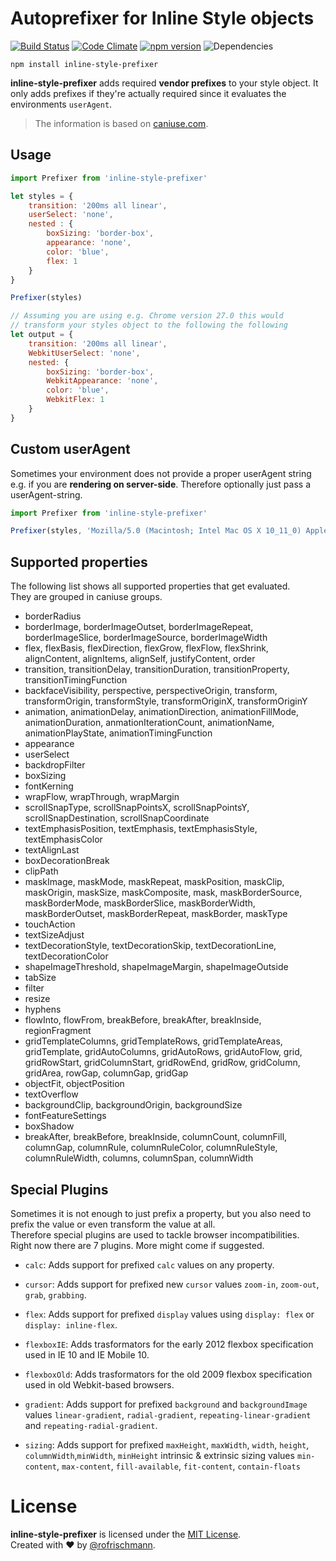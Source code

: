 # Autoprefixer for Inline Style objects
[![Build Status](https://travis-ci.org/rofrischmann/inline-style-prefixer.svg)](https://travis-ci.org/rofrischmann/inline-style-prefixer)
[![Code Climate](https://codeclimate.com/github/rofrischmann/inline-style-prefixer/badges/gpa.svg)](https://codeclimate.com/github/rofrischmann/inline-style-prefixer)
[![npm version](https://badge.fury.io/js/inline-style-prefixer.svg)](http://badge.fury.io/js/inline-style-prefixer)
![Dependencies](https://david-dm.org/rofrischmann/inline-style-prefixer.svg)

	npm install inline-style-prefixer
**inline-style-prefixer** adds required **vendor prefixes** to your style object. It only adds prefixes if they're actually required since it evaluates the environments `userAgent`.<br>
> The information is based on [caniuse.com](http://caniuse.com/).

## Usage
```javascript
import Prefixer from 'inline-style-prefixer'

let styles = {
	transition: '200ms all linear',
	userSelect: 'none',
	nested : {
		boxSizing: 'border-box',
		appearance: 'none',
		color: 'blue',
		flex: 1
	}
}

Prefixer(styles)

// Assuming you are using e.g. Chrome version 27.0 this would
// transform your styles object to the following the following
let output = {
	transition: '200ms all linear',
	WebkitUserSelect: 'none',
	nested: {
		boxSizing: 'border-box',
		WebkitAppearance: 'none',
		color: 'blue',
		WebkitFlex: 1
	}
}
```

## Custom userAgent
Sometimes your environment does not provide a proper userAgent string e.g. if you are **rendering on server-side**. Therefore optionally just pass a userAgent-string.

```javascript
import Prefixer from 'inline-style-prefixer'

Prefixer(styles, 'Mozilla/5.0 (Macintosh; Intel Mac OS X 10_11_0) AppleWebKit/537.36 (KHTML, like Gecko) Chrome/44.0.2403.155 Safari/537.36')
```

## Supported properties
The following list shows all supported properties that get evaluated.<br>
They are grouped in caniuse groups.

* borderRadius
* borderImage, borderImageOutset, borderImageRepeat, borderImageSlice, borderImageSource, borderImageWidth
* flex, flexBasis, flexDirection, flexGrow, flexFlow, flexShrink, alignContent, alignItems, alignSelf, justifyContent, order
* transition, transitionDelay, transitionDuration, transitionProperty, transitionTimingFunction
* backfaceVisibility, perspective, perspectiveOrigin, transform, transformOrigin, transformStyle, transformOriginX, transformOriginY
* animation, animationDelay, animationDirection, animationFillMode, animationDuration, anmationIterationCount, animationName, animationPlayState, animationTimingFunction
* appearance
* userSelect
* backdropFilter
* boxSizing
* fontKerning
* wrapFlow, wrapThrough, wrapMargin
* scrollSnapType, scrollSnapPointsX, scrollSnapPointsY, scrollSnapDestination, scrollSnapCoordinate
* textEmphasisPosition, textEmphasis, textEmphasisStyle, textEmphasisColor
* textAlignLast
* boxDecorationBreak
* clipPath
* maskImage, maskMode, maskRepeat, maskPosition, maskClip, maskOrigin, maskSize, maskComposite, mask, maskBorderSource, maskBorderMode, maskBorderSlice, maskBorderWidth, maskBorderOutset, maskBorderRepeat, maskBorder, maskType
* touchAction
* textSizeAdjust
* textDecorationStyle, textDecorationSkip, textDecorationLine, textDecorationColor
* shapeImageThreshold, shapeImageMargin, shapeImageOutside
* tabSize
* filter
* resize
* hyphens
* flowInto, flowFrom, breakBefore, breakAfter, breakInside, regionFragment
* gridTemplateColumns, gridTemplateRows, gridTemplateAreas, gridTemplate, gridAutoColumns, gridAutoRows, gridAutoFlow, grid, gridRowStart, gridColumnStart, gridRowEnd, gridRow, gridColumn, gridArea, rowGap, columnGap, gridGap
* objectFit, objectPosition
* textOverflow
* backgroundClip, backgroundOrigin, backgroundSize
* fontFeatureSettings
* boxShadow
* breakAfter, breakBefore, breakInside, columnCount, columnFill, columnGap, columnRule, columnRuleColor, columnRuleStyle, columnRuleWidth, columns, columnSpan, columnWidth

## Special Plugins
Sometimes it is not enough to just prefix a property, but you also need to prefix the value or even transform the value at all.<br>
Therefore special plugins are used to tackle browser incompatibilities.<br>
Right now there are 7 plugins. More might come if suggested.
<br>


* `calc`: Adds support for prefixed `calc` values on any property.

* `cursor`: Adds support for prefixed new `cursor` values `zoom-in`, `zoom-out`, `grab`, `grabbing`.

* `flex`: Adds support for prefixed `display` values using `display: flex` or `display: inline-flex`. 

* `flexboxIE`: Adds trasformators for the early 2012 flexbox specification used in IE 10 and IE Mobile 10.

* `flexboxOld`: Adds trasformators for the old 2009 flexbox specification used in old Webkit-based browsers.

* `gradient`: Adds support for prefixed `background` and `backgroundImage` values `linear-gradient`, `radial-gradient`, `repeating-linear-gradient` and `repeating-radial-gradient`. 

* `sizing`: Adds support for prefixed `maxHeight`, `maxWidth`, `width`, `height`, `columnWidth`,`minWidth`, `minHeight` intrinsic & extrinsic sizing values `min-content`, `max-content`, `fill-available`, `fit-content`, `contain-floats`


# License
**inline-style-prefixer** is licensed under the [MIT License](LICENSE).<br>
Created with ♥ by [@rofrischmann](http://rofrischmann.de).
